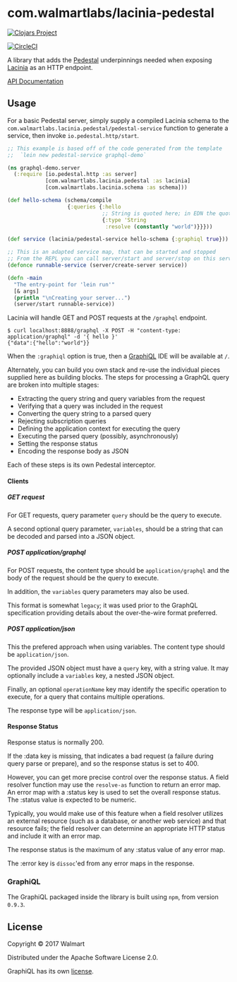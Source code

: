 # com.walmartlabs/lacinia-pedestal

[![Clojars Project](https://img.shields.io/clojars/v/com.walmartlabs/lacinia-pedestal.svg)](https://clojars.org/com.walmartlabs/lacinia-pedestal)

[![CircleCI](https://circleci.com/gh/walmartlabs/lacinia-pedestal.svg?style=svg)](https://circleci.com/gh/walmartlabs/lacinia-pedestal)

A library that adds the
[Pedestal](https://github.com/pedestal/pedestal) underpinnings needed when exposing
[Lacinia](https://github.com/walmartlabs/lacinia) as an HTTP endpoint.

[API Documentation](http://walmartlabs.github.io/lacinia-pedestal/)

## Usage

For a basic Pedestal server, simply supply a compiled Lacinia schema to
the `com.walmartlabs.lacinia.pedestal/pedestal-service` function to
generate a service, then invoke `io.pedestal.http/start`.

```clojure
;; This example is based off of the code generated from the template
;;  `lein new pedestal-service graphql-demo`

(ns graphql-demo.server
  (:require [io.pedestal.http :as server]
            [com.walmartlabs.lacinia.pedestal :as lacinia]
            [com.walmartlabs.lacinia.schema :as schema]))

(def hello-schema (schema/compile
                   {:queries {:hello
                              ;; String is quoted here; in EDN the quotation is not required
                              {:type 'String 
                               :resolve (constantly "world")}}}))

(def service (lacinia/pedestal-service hello-schema {:graphiql true}))

;; This is an adapted service map, that can be started and stopped
;; From the REPL you can call server/start and server/stop on this service
(defonce runnable-service (server/create-server service))

(defn -main
  "The entry-point for 'lein run'"
  [& args]
  (println "\nCreating your server...")
  (server/start runnable-service))
```

Lacinia will handle GET and POST requests at the `/graphql` endpoint.

```
$ curl localhost:8888/graphql -X POST -H "content-type: application/graphql" -d '{ hello }'
{"data":{"hello":"world"}}
```

When the `:graphiql` option is true, then a
[GraphiQL](https://github.com/graphql/graphiql) IDE will be available at `/`.

Alternately, you can build you own stack and re-use the individual pieces
supplied here as building blocks.
The steps for processing a GraphQL query are broken into multiple stages:
- Extracting the query string and query variables from the request
- Verifying that a query was included in the request
- Converting the query string to a parsed query
- Rejecting subscription queries
- Defining the application context for executing the query
- Executing the parsed query (possibly, asynchronously)
- Setting the response status
- Encoding the response body as JSON

Each of these steps is its own Pedestal interceptor.

#### Clients

##### GET request

For GET requests, query parameter `query` should be the query to execute.

A second optional query parameter, `variables`, should be a string that can
be decoded and parsed into a JSON object.

##### POST application/graphql

For POST requests, the content type should be `application/graphql` and the
body of the request should be the query to execute.

In addition, the `variables` query parameters may also be used.

This format is somewhat `legacy`; it was used prior to the GraphQL specification
providing details about the over-the-wire format preferred.

##### POST application/json

This the prefered approach when using variables.
The content type should be `application/json`.

The provided JSON object must have a `query` key, with a string value.
It may optionally include a `variables` key, a nested JSON object.

Finally, an optional `operationName` key may identify the specific operation
to execute, for a query that contains multiple operations.

The response type will be `application/json`.

#### Response Status

Response status is normally 200.

If the :data key is missing, that indicates a bad request (a failure
during query parse or prepare), and so
the response status is set to 400.

However, you can get more precise control over the response status.
A field resolver function may use the `resolve-as` function to return
an error map.
An error map with a :status key is used to set the overall response
status.
The :status value is expected to be numeric.

Typically, you would make use of this feature when a field resolver utilizes an external
resource (such as a database, or another web service) and that resource
fails; the field resolver can determine an appropriate HTTP status
and include it with an error map.

The response status is the maximum of any :status value of any
error map.

The :error key is `dissoc`'ed from any error maps in the response.

### GraphiQL

The GraphiQL packaged inside the library is built using `npm`, from
version `0.9.3`.

## License

Copyright © 2017 Walmart

Distributed under the Apache Software License 2.0.

GraphiQL has its own [license](https://raw.githubusercontent.com/graphql/graphiql/master/LICENSE).
